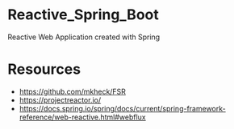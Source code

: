 # Reactive_Spring_Boot
Reactive Web Application created with Spring

# Resources

  - https://github.com/mkheck/FSR
  - https://projectreactor.io/
  - https://docs.spring.io/spring/docs/current/spring-framework-reference/web-reactive.html#webflux
